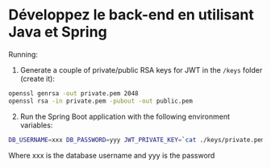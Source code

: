 # Développez le back-end en utilisant Java et Spring

Running:

1. Generate a couple of private/public RSA keys for JWT in the `/keys` folder (create it):
```sh
openssl genrsa -out private.pem 2048
openssl rsa -in private.pem -pubout -out public.pem
```

2. Run the Spring Boot application with the following environment variables:
```sh
DB_USERNAME=xxx DB_PASSWORD=yyy JWT_PRIVATE_KEY=`cat ./keys/private.pem` JWT_PUBLIC_KEY=`cat ./keys/public.pem` mvn spring-boot:run
```

Where xxx is the database username and yyy is the password

